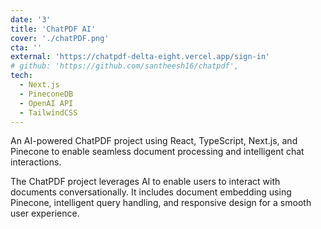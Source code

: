 ```yaml
---
date: '3'
title: 'ChatPDF AI'
cover: './chatPDF.png'
cta: ''
external: 'https://chatpdf-delta-eight.vercel.app/sign-in'
# github: 'https://github.com/santheesh16/chatpdf',
tech:
  - Next.js
  - PineconeDB
  - OpenAI API
  - TailwindCSS
---
```


An AI-powered ChatPDF project using React, TypeScript, Next.js, and Pinecone to enable seamless document processing and intelligent chat interactions.

The ChatPDF project leverages AI to enable users to interact with documents conversationally. It includes document embedding using Pinecone, intelligent query handling, and responsive design for a smooth user experience.
